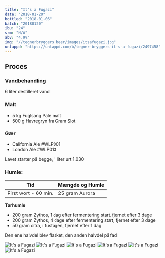 ```yaml
---
title: "It's a Fugazi"
date: "2018-01-20"
bottled: "2018-01-06"
batch: "20180120"
ibu: "24"
srm: "N/A"
abv: "4.9%"
img: "//tegnerbryggers.beer/images/itsafugazi.jpg"
untappd: "https://untappd.com/b/tegner-bryggers-it-s-a-fugazi/2497458"
---
```


## Proces

### Vandbehandling

6 liter destilleret vand

### Malt

* 5 kg Fuglsang Pale malt
* 500 g Havregryn fra Gram Slot

### Gær

* California Ale #WLP001
* London Ale #WLP013

Lavet starter på begge, 1 liter urt 1.030

### Humle:

| Tid                  | Mængde og Humle |
| -------------------- | --------------- |
| First wort - 60 min. | 25 gram Aurora  |

**Tørhumle**

* 200 gram Zythos, 1 dag efter fermentering start, fjernet efter 3 dage
* 200 gram Zythos, 4 dage efter fermentering start, fjernet efter 3 dage
* 50 gram citra, i fustagen, fjernet efter 1 dag

Den ene halvdel blev flasket, den anden halvdel på fad

![It's a Fugazi](//tegnerbryggers.beer/images/20180211_201019.jpg)
![It's a Fugazi](//tegnerbryggers.beer/images/fugazi-fad-min.jpg)
![It's a Fugazi](//tegnerbryggers.beer/images/20180211_201036.jpg)
![It's a Fugazi](//tegnerbryggers.beer/images/20180211_201048.jpg)
![It's a Fugazi](//tegnerbryggers.beer/images/20180211_201057.jpg)
![It's a Fugazi](//tegnerbryggers.beer/images/IMG_20180202_223615.jpg)
